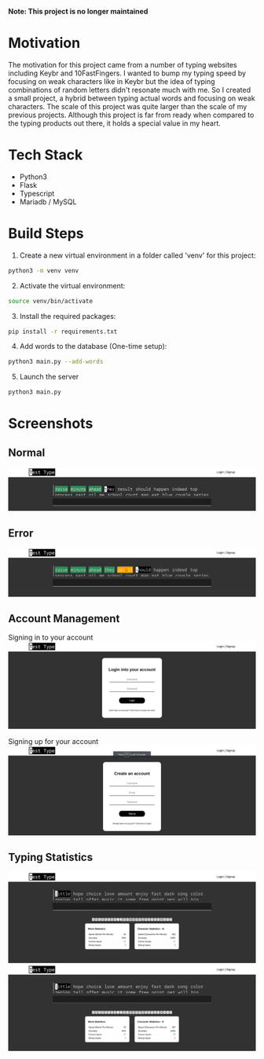 **Note: This project is no longer maintained**

# Motivation

The motivation for this project came from a number of typing websites including Keybr and 10FastFingers. 
I wanted to bump my typing speed by focusing on weak characters like in Keybr but the idea of typing combinations of random letters didn't resonate much with me. 
So I created a small project, a hybrid between typing actual words and focusing on weak characters. The scale of this project was quite larger than the scale of my previous projects. 
Although this project is far from ready when compared to the typing products out there, it holds a special value in my heart.

# Tech Stack
- Python3
- Flask 
- Typescript
- Mariadb / MySQL

# Build Steps
1. Create a new virtual environment in a folder called 'venv' for this project:
```bash
python3 -m venv venv
``` 

2. Activate the virtual environment:
```bash
source venv/bin/activate
``` 

3. Install the required packages:
```bash
pip install -r requirements.txt
``` 

4. Add words to the database (One-time setup):
```bash
python3 main.py --add-words
```

5. Launch the server
```bash
python3 main.py
```

# Screenshots
## Normal
![Normal](screenshots/normal.png)

## Error
![Error](screenshots/error.png)

## Account Management
Signing in to your account\
![Signin](screenshots/signin_form.png)

Signing up for your account\
![Signup](screenshots/signup_form.png)

## Typing Statistics
![Statisitcs#1](screenshots/stats1.png)
![Statisitcs#2](screenshots/stats2.png)